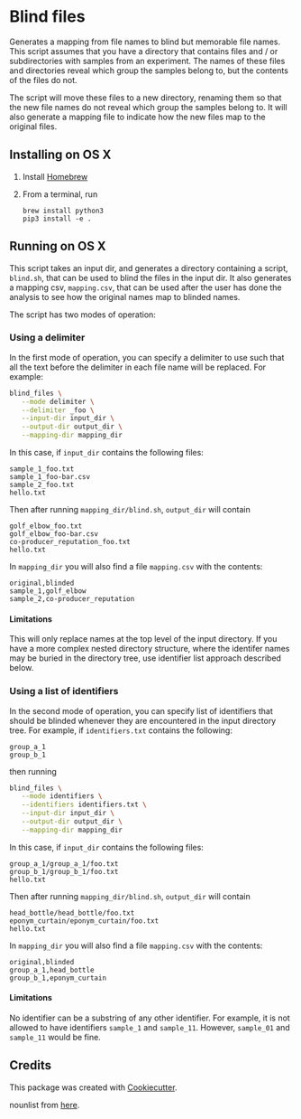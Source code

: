 Blind files
===========

Generates a mapping from file names to blind but memorable file names.  This
script assumes that you have a directory that contains files and / or
subdirectories with samples from an experiment.  The names of these files and
directories reveal which group the samples belong to, but the contents of the
files do not.

The script will move these files to a new directory, renaming them so that the
new file names do not reveal which group the samples belong to.  It will also
generate a mapping file to indicate how the new files map to the original
files.

Installing on OS X
------------------

1. Install [Homebrew](http://brew.sh/)
1. From a terminal, run

   ```
   brew install python3
   pip3 install -e .
   ```

Running on OS X
---------------

This script takes an input dir, and generates a directory containing a script,
`blind.sh`, that can be used to blind the files in the input dir.  It also
generates a mapping csv, `mapping.csv`, that can be used after the user has
done the analysis to see how the original names map to blinded names.

The script has two modes of operation:

### Using a delimiter
In the first mode of operation, you can specify a delimiter to use such that
all the text before the delimiter in each file name will be replaced.  For
example:

```sh
blind_files \
   --mode delimiter \
   --delimiter _foo \
   --input-dir input_dir \
   --output-dir output_dir \
   --mapping-dir mapping_dir
```

In this case, if `input_dir` contains the following files:

```
sample_1_foo.txt
sample_1_foo-bar.csv
sample_2_foo.txt
hello.txt
```

Then after running `mapping_dir/blind.sh`, `output_dir` will contain

```
golf_elbow_foo.txt
golf_elbow_foo-bar.csv
co-producer_reputation_foo.txt
hello.txt
```

In `mapping_dir` you will also find a file `mapping.csv` with the contents:

```
original,blinded
sample_1,golf_elbow
sample_2,co-producer_reputation
```

#### Limitations
This will only replace names at the top level of the input directory.  If you
have a more complex nested directory structure, where the identifer names may
be buried in the directory tree, use identifier list approach described below.

### Using a list of identifiers
In the second mode of operation, you can specify list of identifiers that
should be blinded whenever they are encountered in the input directory tree.
For example, if `identifiers.txt` contains the following:

```
group_a_1
group_b_1
```

then running

```sh
blind_files \
   --mode identifiers \
   --identifiers identifiers.txt \
   --input-dir input_dir \
   --output-dir output_dir \
   --mapping-dir mapping_dir
```

In this case, if `input_dir` contains the following files:

```
group_a_1/group_a_1/foo.txt
group_b_1/group_b_1/foo.txt
hello.txt
```

Then after running `mapping_dir/blind.sh`, `output_dir` will contain

```
head_bottle/head_bottle/foo.txt
eponym_curtain/eponym_curtain/foo.txt
hello.txt
```

In `mapping_dir` you will also find a file `mapping.csv` with the contents:

```
original,blinded
group_a_1,head_bottle
group_b_1,eponym_curtain
```

#### Limitations
No identifier can be a substring of any other identifier.  For example, it is
not allowed to have identifiers `sample_1` and `sample_11`.  However,
`sample_01` and `sample_11` would be fine.

Credits
-------
This package was created with
[Cookiecutter](https://github.com/audreyr/cookiecutter-pypackage).

nounlist from [here](http://www.desiquintans.com/downloads/nounlist/nounlist.txt).
